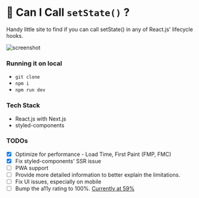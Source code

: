 # 🤔 Can I Call ```setState()``` ?
Handy little site to find if you can call setState() in any of React.js' lifecycle hooks.

![screenshot](https://i.ibb.co/WPwMsG0/Screen-Shot-2018-11-28-at-2-53-23-PM.png)

### Running it on local

- ```git clone```
- ```npm i```
- ```npm run dev```

### Tech Stack

- React.js with Next.js
- styled-components

### TODOs

- [x] Optimize for performance - Load Time, First Paint (FMP, FMC)
- [x] Fix styled-components' SSR issue
- [ ] PWA support
- [ ] Provide more detailed information to better explain the limitations.
- [ ] Fix UI issues, especially on mobile
- [ ] Bump the a11y rating to 100%. [Currently at 59%](https://lighthouse-dot-webdotdevsite.appspot.com/lh/html?url=http://canicallsetstate.in)
